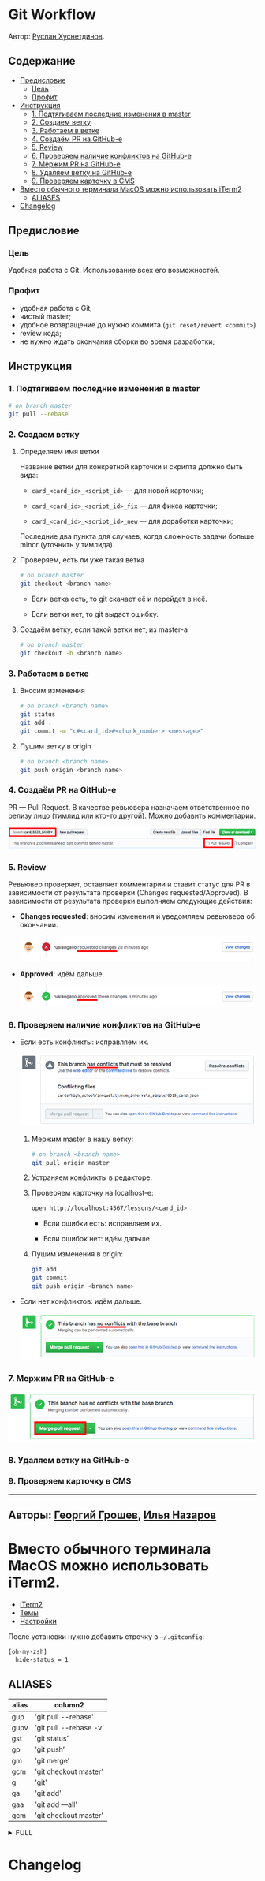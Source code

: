 # Git Workflow

Автор: [Руслан Хуснетдинов](https://github.com/ruslankhh).

## Содержание

- [Предисловие](#Предисловие)
    - [Цель](#Цель)
    - [Профит](#Профит)
- [Инструкция](#Инструкция)
    - [1. Подтягиваем последние изменения в master](#1-Подтягиваем-последние-изменения-в-master)
    - [2. Создаем ветку](#2-Создаем-ветку)
    - [3. Работаем в ветке](#3-Работаем-в-ветке)
    - [4. Создаём PR на GitHub-е](#4-Создаём-pr-на-github-е)
    - [5. Review](#5-review)
    - [6. Проверяем наличие конфликтов на GitHub-е](#6-Проверяем-наличие-конфликтов-на-github-е)
    - [7. Мержим PR на GitHub-е](#7-Мержим-pr-на-github-е)
    - [8. Удаляем ветку на GitHub-е](#8-Удаляем-ветку-на-github-е)
    - [9. Проверяем карточку в CMS](#9-Проверяем-карточку-в-cms)
- [Вместо обычного терминала MacOS можно использовать iTerm2](Вместо-обычного-терминала-MacOS-можно-использовать-iTerm2)
  - [ALIASES](#aliases)
- [Changelog](#changelog)

## Предисловие

### Цель

Удобная работа с Git. Использование всех его возможностей.

### Профит

- удобная работа с Git;
- чистый master;
- удобное возвращение до нужно коммита (`git reset/revert <commit>`)
- review кода;
- не нужно ждать окончания сборки во время разработки;

## Инструкция

### 1. Подтягиваем последние изменения в master

```bash
# on branch master
git pull --rebase
```

### 2. Создаем ветку

1. Определяем имя ветки

    Название ветки для конкретной карточки и скрипта должно быть вида:

    - `card_<card_id>_<script_id>` — для новой карточки;

    - `card_<card_id>_<script_id>_fix` — для фикса карточки;

    - `card_<card_id>_<script_id>_new` — для доработки карточки;

    Последние два пункта для случаев, когда сложность задачи больше minor (уточнить у тимлида).

2. Проверяем, есть ли уже такая ветка

    ```bash
    # on branch master
    git checkout <branch name>
    ```

    - Если ветка есть, то git скачает её и перейдет в неё.

    - Если ветки нет, то git выдаст ошибку.

3. Создаём ветку, если такой ветки нет, из master-а

    ```bash
    # on branch master
    git checkout -b <branch name>
    ```

### 3. Работаем в ветке

1. Вносим изменения

    ```bash
    # on branch <branch name>
    git status
    git add .
    git commit -m "c#<card_id>#<chunk_number> <message>"
    ```

2. Пушим ветку в origin

    ```bash
    # on branch <branch name>
    git push origin <branch name>
    ```

### 4. Создаём PR на GitHub-е

PR — Pull Request. В качестве ревьювера назначаем ответственное по релизу лицо (тимлид или кто-то другой). Можно добавить комментарии.

![PR](img/pr.png)

### 5. Review

Ревьювер проверяет, оставляет комментарии и ставит статус для PR в зависимости от результата проверки (Changes requested/Approved). В зависимости от результата проверки выполняем следующие действия:

- **Changes requested**: вносим изменения и уведомляем ревьювера об окончании.

    ![Approved](img/changes-requested.png)

- **Approved**: идём дальше.

    ![Approved](img/approved.png)

### 6. Проверяем наличие конфликтов на GitHub-е

- Если есть конфликты: исправляем их.

  ![Check conflicts 0](img/check-conflicts-0.png)

  1. Мержим master в нашу ветку:

      ```bash
      # on branch <branch name>
      git pull origin master
      ```

  2. Устраняем конфликты в редакторе.

  3. Проверяем карточку на localhost-е:

      ```bash
      open http://localhost:4567/lessons/<card_id>
      ```

      - Если ошибки есть: исправляем их.

      - Если ошибок нет: идём дальше.

  4. Пушим изменения в origin:

      ```bash
      git add .
      git commit
      git push origin <branch name>
      ```
- Если нет конфликтов: идём дальше.

    ![Check conflicts 1](img/check-conflicts-1.png)

### 7. Мержим PR на GitHub-е

![Check conflicts 1](img/merge.png)

### 8. Удаляем ветку на GitHub-е

### 9. Проверяем карточку в CMS

---

Авторы: [Георгий Грошев](https://github.com/eclegend), [Илья Назаров](https://github.com/ilich-x)
---

# Вместо обычного терминала MacOS можно использовать iTerm2.
* [iTerm2](https://www.iterm2.com/)
* [Темы](https://github.com/robbyrussell/oh-my-zsh/wiki/Themes)
* [Настройки](https://medium.com/@Clovis_app/configuration-of-a-beautiful-efficient-terminal-and-prompt-on-osx-in-7-minutes-827c29391961)

После установки нужно добавить строчку в `~/.gitconfig`:
```
[oh-my-zsh]
  hide-status = 1
```

## ALIASES

|alias | column2|
|------- | -------|
|gup | 'git pull --rebase'|
|gupv | 'git pull --rebase -v’|
|gst | 'git status’|
|gp | 'git push’|
|gm | 'git merge’|
|gcm | 'git checkout master’|
|g | 'git'|
|ga | 'git add'|
|gaa | 'git add —all'|
|gcm | 'git checkout master'|

<details><summary>FULL</summary>

alias | column1
------- | -------
 g | 'git'
 ga | 'git add'
 gaa | 'git add --all'
 gapa | 'git add --patch'
 gau | 'git add --update'
 gap | 'git apply'
 gb | 'git branch'
 gba | 'git branch -a'
 gbd | 'git branch -d'
 gbda | 'git branch --no-color --merged | command grep -vE "^(\*|\s*(master|develop|dev)\s*$)" | command xargs -n 1 git branch -d'
 gbl | 'git blame -b -w'
 gbnm | 'git branch --no-merged'
 gbr | 'git branch --remote'
 gbs | 'git bisect'
 gbsb | 'git bisect bad'
 gbsg | 'git bisect good'
 gbsr | 'git bisect reset'
 gbss | 'git bisect start'
 gc | 'git commit -v'
 gc! | 'git commit -v --amend'
 gcn! | 'git commit -v --no-edit --amend'
 gca | 'git commit -v -a'
 gca! | 'git commit -v -a --amend'
 gcan! | 'git commit -v -a --no-edit --amend'
 gcans! | 'git commit -v -a -s --no-edit --amend'
 gcam | 'git commit -a -m'
 gcsm | 'git commit -s -m'
 gcb | 'git checkout -b'
 gcf | 'git config --list'
 gcl | 'git clone --recursive'
 gclean | 'git clean -fd'
 gpristine | 'git reset --hard && git clean -dfx'
 gcm | 'git checkout master'
 gcd | 'git checkout develop'
 gcmsg | 'git commit -m'
 gco | 'git checkout'
 gcount | 'git shortlog -sn'
 gcp | 'git cherry-pick'
 gcpa | 'git cherry-pick --abort'
 gcpc | 'git cherry-pick --continue'
 gcs | 'git commit -S'
 gd | 'git diff'
 gdca | 'git diff --cached'
 gdcw | 'git diff --cached --word-diff'
 gdct | 'git describe --tags `git rev-list --tags --max-count=1`'
 gdt | 'git diff-tree --no-commit-id --name-only -r'
 gdw | 'git diff --word-diff'
 gg | 'git gui citool'
 gga | 'git gui citool --amend'
 gl | 'git pull'
 glg | 'git log --stat'
 glgp | 'git log --stat -p'
 glgg | 'git log --graph'
 glgga | 'git log --graph --decorate --all'
 glgm | 'git log --graph --max-count=10'
 glo | 'git log --oneline --decorate'
 glol | "git log --graph --pretty='%Cred%h%Creset -%C(yellow)%d%Creset %s %Cgreen(%cr) %C(bold blue)<%an>%Creset' --abbrev-commit"
 glola | "git log --graph --pretty='%Cred%h%Creset -%C(yellow)%d%Creset %s %Cgreen(%cr) %C(bold blue)<%an>%Creset' --abbrev-commit --all"
 glog | 'git log --oneline --decorate --graph'
 gloga | 'git log --oneline --decorate --graph --all'
 glp | "_git_log_prettily"
 gm | 'git merge'
 gmom | 'git merge origin/master'
 gmt | 'git mergetool --no-prompt'
 gmtvim | 'git mergetool --no-prompt --tool=vimdiff'
 gmum | 'git merge upstream/master'
 gma | 'git merge --abort'
 gp | 'git push'
 gpd | 'git push --dry-run'
 gpoat | 'git push origin --all && git push origin --tags'
 gpu | 'git push upstream'
 gpv | 'git push -v'
 gr | 'git remote'
 gra | 'git remote add'
 grb | 'git rebase'
 grba | 'git rebase --abort'
 grbc | 'git rebase --continue'
 grbi | 'git rebase -i'
 grbm | 'git rebase master'
 grbs | 'git rebase --skip'
 grh | 'git reset HEAD'
 grhh | 'git reset HEAD --hard'
 grmv | 'git remote rename'
 grrm | 'git remote remove'
 grset | 'git remote set-url'
 grt | 'cd $(git rev-parse --show-toplevel || echo ".")'
 gru | 'git reset --'
 grup | 'git remote update'
 grv | 'git remote -v'
 gsb | 'git status -sb'
 gsd | 'git svn dcommit'
 gsi | 'git submodule init'
 gsps | 'git show --pretty=short --show-signature'
 gsr | 'git svn rebase'
 gss | 'git status -s'
 gst | 'git status'
 gsta | 'git stash save'
 gstaa | 'git stash apply'
 gstc | 'git stash clear'
 gstd | 'git stash drop'
 gstl | 'git stash list'
 gstp | 'git stash pop'
 gsts | 'git stash show --text'
 gsu | 'git submodule update'
 gts | 'git tag -s'
 gtv | 'git tag | sort -V'
 gunignore | 'git update-index --no-assume-unchanged'
 gunwip | 'git log -n 1 | grep -q -c "\-\-wip\-\-" && git reset HEAD~1'
 gup | 'git pull --rebase'
 gupv | 'git pull --rebase -v'
 glum | 'git pull upstream master'
 gwch | 'git whatchanged -p --abbrev-commit --pretty=medium'
 gwip | 'git add -A; git rm $(git ls-files --deleted) 2> /dev/null; git commit --no-verify -m "--wip-- [skip ci]"'

</details>

# Changelog